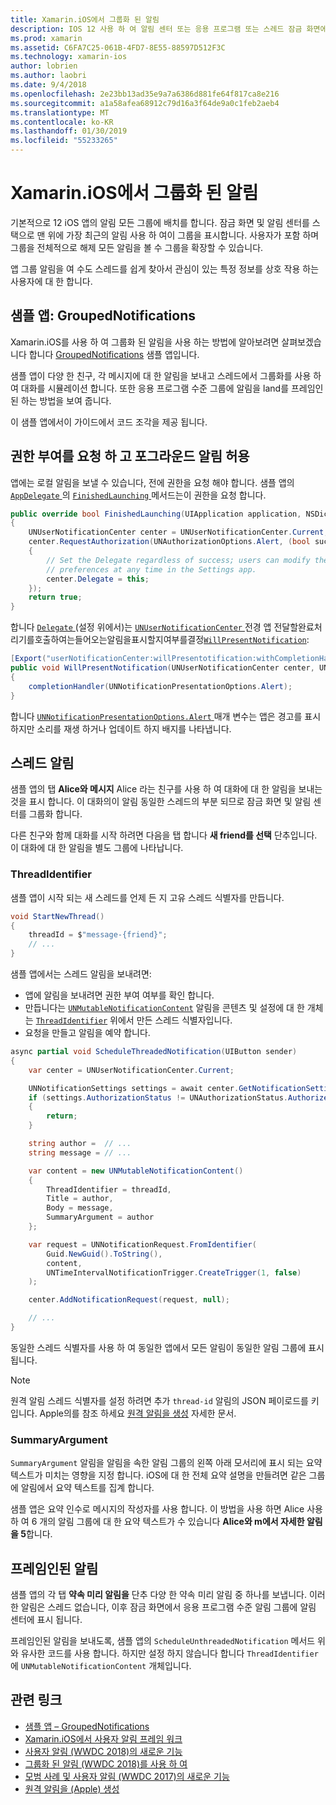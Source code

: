 ```yaml
---
title: Xamarin.iOS에서 그룹화 된 알림
description: IOS 12 사용 하 여 알림 센터 또는 응용 프로그램 또는 스레드 잠금 화면에서 알림 그룹 가능성이 있습니다. 이 문서는 스레드를 보내는 방법 및 Xamarin.iOS 사용 하 여 프레임인된 알림을 설명 합니다.
ms.prod: xamarin
ms.assetid: C6FA7C25-061B-4FD7-8E55-88597D512F3C
ms.technology: xamarin-ios
author: lobrien
ms.author: laobri
ms.date: 9/4/2018
ms.openlocfilehash: 2e23bb13ad35e9a7a6386d881fe64f817ca8e216
ms.sourcegitcommit: a1a58afea68912c79d16a3f64de9a0c1feb2aeb4
ms.translationtype: MT
ms.contentlocale: ko-KR
ms.lasthandoff: 01/30/2019
ms.locfileid: "55233265"
---
```

# <a name="grouped-notifications-in-xamarinios"></a>Xamarin.iOS에서 그룹화 된 알림

기본적으로 12 iOS 앱의 알림 모든 그룹에 배치를 합니다. 잠금 화면 및 알림 센터를 스택으로 맨 위에 가장 최근의 알림 사용 하 여이 그룹을 표시합니다. 사용자가 포함 하며 그룹을 전체적으로 해제 모든 알림을 볼 수 그룹을 확장할 수 있습니다.

앱 그룹 알림을 여 수도 스레드를 쉽게 찾아서 관심이 있는 특정 정보를 상호 작용 하는 사용자에 대 한 합니다.

## <a name="sample-app-groupednotifications"></a>샘플 앱: GroupedNotifications

Xamarin.iOS를 사용 하 여 그룹화 된 알림을 사용 하는 방법에 알아보려면 살펴보겠습니다 합니다 [GroupedNotifications](https://developer.xamarin.com/samples/monotouch/iOS12/GroupedNotifications) 샘플 앱입니다.

샘플 앱이 다양 한 친구, 각 메시지에 대 한 알림을 보내고 스레드에서 그룹화를 사용 하 여 대화를 시뮬레이션 합니다. 또한 응용 프로그램 수준 그룹에 알림을 land를 프레임인된 하는 방법을 보여 줍니다.

이 샘플 앱에서이 가이드에서 코드 조각을 제공 됩니다.

## <a name="request-authorization-and-allow-foreground-notifications"></a>권한 부여를 요청 하 고 포그라운드 알림 허용

앱에는 로컬 알림을 보낼 수 있습니다, 전에 권한을 요청 해야 합니다. 샘플 앱의 [ `AppDelegate` ](xref:UIKit.UIApplicationDelegate)의 [ `FinishedLaunching` ](xref:UIKit.UIApplicationDelegate.FinishedLaunching(UIKit.UIApplication,Foundation.NSDictionary)) 메서드는이 권한을 요청 합니다.

```csharp
public override bool FinishedLaunching(UIApplication application, NSDictionary launchOptions)
{
    UNUserNotificationCenter center = UNUserNotificationCenter.Current;
    center.RequestAuthorization(UNAuthorizationOptions.Alert, (bool success, NSError error) =>
    {
        // Set the Delegate regardless of success; users can modify their notification
        // preferences at any time in the Settings app.
        center.Delegate = this;
    });
    return true;
}
```

합니다 [ `Delegate` ](xref:UserNotifications.UNUserNotificationCenter.Delegate) (설정 위에서)는 [ `UNUserNotificationCenter` ](xref:UserNotifications.UNUserNotificationCenter) 전경 앱 전달할완료처리기를호출하여는들어오는알림을표시할지여부를결정[`WillPresentNotification`](xref:UserNotifications.UNUserNotificationCenterDelegate_Extensions.WillPresentNotification(UserNotifications.IUNUserNotificationCenterDelegate,UserNotifications.UNUserNotificationCenter,UserNotifications.UNNotification,System.Action{UserNotifications.UNNotificationPresentationOptions})):

```csharp
[Export("userNotificationCenter:willPresentotification:withCompletionHandler:")]
public void WillPresentNotification(UNUserNotificationCenter center, UNNotification notification, System.Action<UNNotificationPresentationOptions> completionHandler)
{
    completionHandler(UNNotificationPresentationOptions.Alert);
}
```

합니다 [ `UNNotificationPresentationOptions.Alert` ](xref:UserNotifications.UNNotificationPresentationOptions) 매개 변수는 앱은 경고를 표시 하지만 소리를 재생 하거나 업데이트 하지 배지를 나타냅니다.

## <a name="threaded-notifications"></a>스레드 알림

샘플 앱의 탭 **Alice와 메시지** Alice 라는 친구를 사용 하 여 대화에 대 한 알림을 보내는 것을 표시 합니다.
이 대화의이 알림 동일한 스레드의 부분 되므로 잠금 화면 및 알림 센터를 그룹화 합니다.

다른 친구와 함께 대화를 시작 하려면 다음을 탭 합니다 **새 friend를 선택** 단추입니다. 이 대화에 대 한 알림을 별도 그룹에 나타납니다.

### <a name="threadidentifier"></a>ThreadIdentifier

샘플 앱이 시작 되는 새 스레드를 언제 든 지 고유 스레드 식별자를 만듭니다.

```csharp
void StartNewThread()
{
    threadId = $"message-{friend}";
    // ...
}
```

샘플 앱에서는 스레드 알림을 보내려면:

- 앱에 알림을 보내려면 권한 부여 여부를 확인 합니다.
- 만듭니다는 [`UNMutableNotificationContent`](xref:UserNotifications.UNMutableNotificationContent)
알림을 콘텐츠 및 설정에 대 한 개체는 [`ThreadIdentifier`](xref:UserNotifications.UNMutableNotificationContent.ThreadIdentifier)
위에서 만든 스레드 식별자입니다.
- 요청을 만들고 알림을 예약 합니다.

```csharp
async partial void ScheduleThreadedNotification(UIButton sender)
{
    var center = UNUserNotificationCenter.Current;

    UNNotificationSettings settings = await center.GetNotificationSettingsAsync();
    if (settings.AuthorizationStatus != UNAuthorizationStatus.Authorized)
    {
        return;
    }

    string author =  // ...
    string message = // ...

    var content = new UNMutableNotificationContent()
    {
        ThreadIdentifier = threadId,
        Title = author,
        Body = message,
        SummaryArgument = author
    };

    var request = UNNotificationRequest.FromIdentifier(
        Guid.NewGuid().ToString(),
        content,
        UNTimeIntervalNotificationTrigger.CreateTrigger(1, false)
    );

    center.AddNotificationRequest(request, null);

    // ...
}
```

동일한 스레드 식별자를 사용 하 여 동일한 앱에서 모든 알림이 동일한 알림 그룹에 표시 됩니다.

> [!NOTE]
> 원격 알림 스레드 식별자를 설정 하려면 추가 `thread-id` 알림의 JSON 페이로드를 키입니다. Apple의를 참조 하세요 [원격 알림을 생성](https://developer.apple.com/documentation/usernotifications/setting_up_a_remote_notification_server/generating_a_remote_notification) 자세한 문서.

### <a name="summaryargument"></a>SummaryArgument

`SummaryArgument` 알림을 알림을 속한 알림 그룹의 왼쪽 아래 모서리에 표시 되는 요약 텍스트가 미치는 영향을 지정 합니다. iOS에 대 한 전체 요약 설명을 만들려면 같은 그룹에 알림에서 요약 텍스트를 집계 합니다.

샘플 앱은 요약 인수로 메시지의 작성자를 사용 합니다. 이 방법을 사용 하면 Alice 사용 하 여 6 개의 알림 그룹에 대 한 요약 텍스트가 수 있습니다 **Alice와 m에서 자세한 알림을 5**합니다.

## <a name="unthreaded-notifications"></a>프레임인된 알림

샘플 앱의 각 탭 **약속 미리 알림을** 단추 다양 한 약속 미리 알림 중 하나를 보냅니다. 이러한 알림은 스레드 없습니다, 이후 잠금 화면에서 응용 프로그램 수준 알림 그룹에 알림 센터에 표시 됩니다.

프레임인된 알림을 보내도록, 샘플 앱의 `ScheduleUnthreadedNotification` 메서드 위와 유사한 코드를 사용 합니다.
하지만 설정 하지 않습니다 합니다 `ThreadIdentifier` 에 `UNMutableNotificationContent` 개체입니다.

## <a name="related-links"></a>관련 링크

- [샘플 앱 – GroupedNotifications](https://developer.xamarin.com/samples/monotouch/iOS12/GroupedNotifications)
- [Xamarin.iOS에서 사용자 알림 프레임 워크](~/ios/platform/user-notifications/index.md)
- [사용자 알림 (WWDC 2018)의 새로운 기능](https://developer.apple.com/videos/play/wwdc2018/710/)
- [그룹화 된 알림 (WWDC 2018)를 사용 하 여](https://developer.apple.com/videos/play/wwdc2018/711/)
- [모범 사례 및 사용자 알림 (WWDC 2017)의 새로운 기능](https://developer.apple.com/videos/play/wwdc2017/708/)
- [원격 알림을 (Apple) 생성](https://developer.apple.com/documentation/usernotifications/setting_up_a_remote_notification_server/generating_a_remote_notification)
